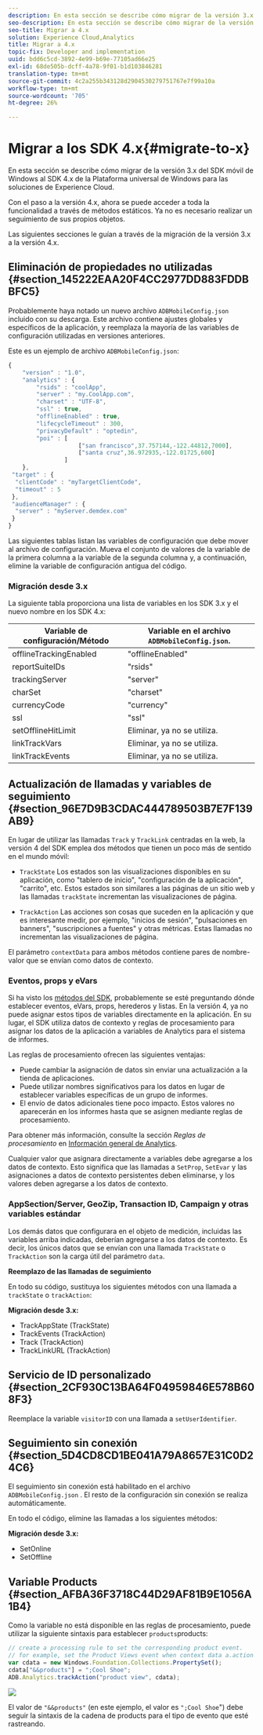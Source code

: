 ```yaml
---
description: En esta sección se describe cómo migrar de la versión 3.x de un SDK móvil de Windows anterior al SDK 4.x de la Plataforma universal de Windows para las soluciones de Experience Cloud.
seo-description: En esta sección se describe cómo migrar de la versión 3.x de un SDK móvil de Windows anterior al SDK 4.x de la Plataforma universal de Windows para las soluciones de Experience Cloud.
seo-title: Migrar a 4.x
solution: Experience Cloud,Analytics
title: Migrar a 4.x
topic-fix: Developer and implementation
uuid: bdd6c5cd-3892-4e99-b69e-77105ad66e25
exl-id: 68de505b-dcff-4a78-9f01-b1d103846281
translation-type: tm+mt
source-git-commit: 4c2a255b343128d2904530279751767e7f99a10a
workflow-type: tm+mt
source-wordcount: '705'
ht-degree: 26%

---
```


# Migrar a los SDK 4.x{#migrate-to-x}

En esta sección se describe cómo migrar de la versión 3.x del SDK móvil de Windows al SDK 4.x de la Plataforma universal de Windows para las soluciones de Experience Cloud.

Con el paso a la versión 4.x, ahora se puede acceder a toda la funcionalidad a través de métodos estáticos. Ya no es necesario realizar un seguimiento de sus propios objetos.

Las siguientes secciones le guían a través de la migración de la versión 3.x a la versión 4.x.

## Eliminación de propiedades no utilizadas {#section_145222EAA20F4CC2977DD883FDDBBFC5}

Probablemente haya notado un nuevo archivo `ADBMobileConfig.json` incluido con su descarga. Este archivo contiene ajustes globales y específicos de la aplicación, y reemplaza la mayoría de las variables de configuración utilizadas en versiones anteriores.

Este es un ejemplo de archivo `ADBMobileConfig.json`:

```js
{ 
    "version" : "1.0", 
    "analytics" : { 
        "rsids" : "coolApp", 
        "server" : "my.CoolApp.com", 
        "charset" : "UTF-8", 
        "ssl" : true, 
        "offlineEnabled" : true, 
        "lifecycleTimeout" : 300, 
        "privacyDefault" : "optedin", 
        "poi" : [ 
                    ["san francisco",37.757144,-122.44812,7000], 
                    ["santa cruz",36.972935,-122.01725,600] 
                ] 
    }, 
 "target" : { 
  "clientCode" : "myTargetClientCode", 
  "timeout" : 5 
 }, 
 "audienceManager" : { 
  "server" : "myServer.demdex.com" 
 } 
}
```

Las siguientes tablas listan las variables de configuración que debe mover al archivo de configuración. Mueva el conjunto de valores de la variable de la primera columna a la variable de la segunda columna y, a continuación, elimine la variable de configuración antigua del código.

### Migración desde 3.x

La siguiente tabla proporciona una lista de variables en los SDK 3.x y el nuevo nombre en los SDK 4.x:

| Variable de configuración/Método | Variable en el archivo `ADBMobileConfig.json`. |
|--- |--- |
| offlineTrackingEnabled | &quot;offlineEnabled&quot; |
| reportSuiteIDs | &quot;rsids&quot; |
| trackingServer | &quot;server&quot; |
| charSet | &quot;charset&quot; |
| currencyCode | &quot;currency&quot; |
| ssl | &quot;ssl&quot; |
| setOfflineHitLimit | Eliminar, ya no se utiliza. |
| linkTrackVars | Eliminar, ya no se utiliza. |
| linkTrackEvents | Eliminar, ya no se utiliza. |

## Actualización de llamadas y variables de seguimiento {#section_96E7D9B3CDAC444789503B7E7F139AB9}

En lugar de utilizar las llamadas `Track` y `TrackLink` centradas en la web, la versión 4 del SDK emplea dos métodos que tienen un poco más de sentido en el mundo móvil:

* `TrackState` Los estados son las visualizaciones disponibles en su aplicación, como &quot;tablero de inicio&quot;, &quot;configuración de la aplicación&quot;, &quot;carrito&quot;, etc. Estos estados son similares a las páginas de un sitio web y las llamadas `trackState` incrementan las visualizaciones de página.

* `TrackAction` Las acciones son cosas que suceden en la aplicación y que es interesante medir, por ejemplo, &quot;inicios de sesión&quot;, &quot;pulsaciones en banners&quot;, &quot;suscripciones a fuentes&quot; y otras métricas. Estas llamadas no incrementan las visualizaciones de página.

El parámetro `contextData` para ambos métodos contiene pares de nombre-valor que se envían como datos de contexto.

### Eventos, props y eVars

Si ha visto los [métodos del SDK](/help/universal-windows/c-configuration/methods.md), probablemente se esté preguntando dónde establecer eventos, eVars, props, herederos y listas. En la versión 4, ya no puede asignar estos tipos de variables directamente en la aplicación. En su lugar, el SDK utiliza datos de contexto y reglas de procesamiento para asignar los datos de la aplicación a variables de Analytics para el sistema de informes.

Las reglas de procesamiento ofrecen las siguientes ventajas:

* Puede cambiar la asignación de datos sin enviar una actualización a la tienda de aplicaciones.
* Puede utilizar nombres significativos para los datos en lugar de establecer variables específicas de un grupo de informes.
* El envío de datos adicionales tiene poco impacto. Estos valores no aparecerán en los informes hasta que se asignen mediante reglas de procesamiento.

Para obtener más información, consulte la sección *Reglas de procesamiento* en [Información general de Analytics](/help/universal-windows/analytics/analytics.md).

Cualquier valor que asignara directamente a variables debe agregarse a los datos de contexto. Esto significa que las llamadas a `SetProp`, `SetEvar` y las asignaciones a datos de contexto persistentes deben eliminarse, y los valores deben agregarse a los datos de contexto.

### AppSection/Server, GeoZip, Transaction ID, Campaign y otras variables estándar

Los demás datos que configurara en el objeto de medición, incluidas las variables arriba indicadas, deberían agregarse a los datos de contexto. Es decir, los únicos datos que se envían con una llamada `TrackState` o `TrackAction` son la carga útil del parámetro `data`.

**Reemplazo de las llamadas de seguimiento**

En todo su código, sustituya los siguientes métodos con una llamada a `trackState` o `trackAction`:

**Migración desde 3.x:**

* TrackAppState (TrackState)
* TrackEvents (TrackAction)
* Track (TrackAction)
* TrackLinkURL (TrackAction)

## Servicio de ID personalizado {#section_2CF930C13BA64F04959846E578B608F3}

Reemplace la variable `visitorID` con una llamada a `setUserIdentifier`.

## Seguimiento sin conexión {#section_5D4CD8CD1BE041A79A8657E31C0D24C6}

El seguimiento sin conexión está habilitado en el archivo `ADBMobileConfig.json` . El resto de la configuración sin conexión se realiza automáticamente.

En todo el código, elimine las llamadas a los siguientes métodos:

**Migración desde 3.x:**

* SetOnline
* SetOffline

## Variable Products {#section_AFBA36F3718C44D29AF81B9E1056A1B4}

Como la variable no está disponible en las reglas de procesamiento, puede utilizar la siguiente sintaxis para establecer `products`products:

```js
// create a processing rule to set the corresponding product event. 
// for example, set the Product Views event when context data a.action = "product view" 
var cdata = new Windows.Foundation.Collections.PropertySet(); 
cdata["&&products"] = ";Cool Shoe"; 
ADB.Analytics.trackAction("product view", cdata);
```

![](assets/prod-view.png)

El valor de `"&&products"` (en este ejemplo, el valor es `";Cool Shoe`&quot;) debe seguir la sintaxis de la cadena de products para el tipo de evento que esté rastreando.
